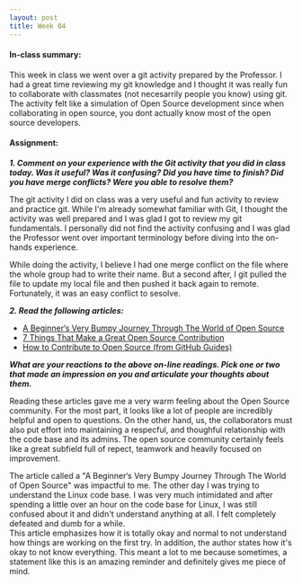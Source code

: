 ```yaml
---
layout: post
title: Week 04
---
```


#### In-class summary:

This week in class we went over a git activity prepared by the Professor. I had a great time reviewing my git knowledge and I thought it was really fun to collaborate with classmates (not necesarrily people you know) using git. The activity felt like a simulation of Open Source development since when collaborating in open source, you dont actually know most of the open source developers.

#### Assignment:

**_1. Comment on your experience with the Git activity that you did in class today. Was it useful? Was it confusing? Did you have time to finish? Did you have merge conflicts? Were you able to resolve them?_**

The git activity I did on class was a very useful and fun activity to review and practice git. While I'm already somewhat familiar with Git, I thought the activity was well prepared and I was glad I got to review my git fundamentals. I personally did not find the activity confusing and I was glad the Professor went over important terminology before diving into the on-hands experience.

While doing the activity, I believe I had one merge conflict on the file where the whole group had to write their name. But a second after, I git pulled the file to update my local file and then pushed it back again to remote. Fortunately, it was an easy conflict to sesolve.

**_2. Read the following articles:_**

- [A Beginner‘s Very Bumpy Journey Through The World of Open Source](https://www.freecodecamp.org/news/a-beginners-very-bumpy-journey-through-the-world-of-open-source-4d108d540b39/)
- [7 Things That Make a Great Open Source Contribution](https://blog.newrelic.com/engineering/open-source-contribution/)
- [How to Contribute to Open Source (from GitHub Guides)](https://opensource.guide/how-to-contribute/)

**_What are your reactions to the above on-line readings. Pick one or two that made an impression on you and articulate your thoughts about them._**

Reading these articles gave me a very warm feeling about the Open Source community. For the most part, it looks like a lot of people are incredibly helpful and open to questions. On the other hand, us, the collaborators must also put effort into maintaining a respecful, and thoughful relationship with the code base and its admins. The open source community certainly feels like a great subfield full of repect, teamwork and heavily focused on improvement.

The article called a "A Beginner‘s Very Bumpy Journey Through The World of Open Source" was impactful to me. The other day I was trying to understand the Linux code base. I was very much intimidated and after spending a little over an hour on the code base for Linux, I was still confused about it and didn't understand anything at all. I felt completely defeated and dumb for a while.  
This article emphasizes how it is totally okay and normal to not understand how things are working on the first try. In addition, the author states how it's okay to not know everything. This meant a lot to me because sometimes, a statement like this is an amazing reminder and definitely gives me piece of mind.
